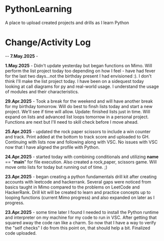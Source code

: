 # PythonLearning

A place to upload created projects and drills as I learn Python

# Change/Activity Log 

--
**7.May.2025** - 

**1.May.2025** - Didn't update yesterday but began functions on Mimo.  Will perform the list project today too depending on how I feel - have had fever for the last two days...not the birthday present I had envisioned :). I don't think I'll make the list project today. I have been on a sidequest today looking at call diagrams for py and real-world usage.  I understand the usage of modules and their characteristics.

**29.Apr.2025** - Took a break for the weekend and will have another break for my birthday tomorrow.  Will do best to finsh lists today and start a new project. We'll see if time will allow. Update: finished lists just in time.  Will expand on lists and advanced list loops tomorrow in a personal project. Functions are next but I'll need to skill check before I move ahead.

**25.Apr.2025** - updated the rock paper scissors to include a win counter and track.  Print added at the bottom to track score and uploaded to GH. Continuing with lists now and following along with VSC.  No issues with VSC now that I have aligned the profile with Python.  

**24.Apr.2025** - started today with combining conditionals and utilizing __name__ == "__main__" for file execution. Also created a rock,paper, scissors game. Will move onto lists for today but running out of time. ;)

**23.Apr.2025** - began creating a python fundamentals drill kit after creating accounts with leetcode and hackerrank.  Several gaps were noticed from basics taught in Mimo compared to the problems on LeetCode and HackerRank. Drill kit will be created to learn and practice concepts up to looping functions (current Mimo progress) and also expanded on later as I progress.

**23.Apr.2025** - some time later I found I needed to install the Python runtime and interpreter on my machine for my code to run in VSC. After getting that squared away the code ran like a charm.  So now that I have a way to verify the "self checks" I do from this point on, that should help a bit.  Finalized code uploaded.
